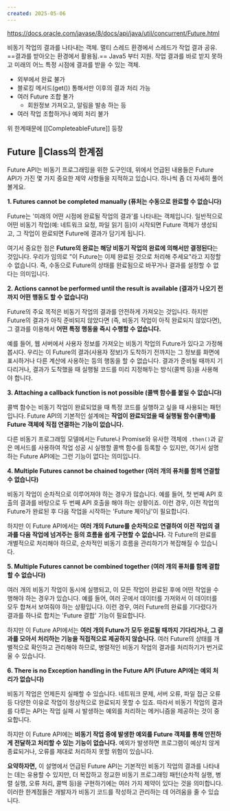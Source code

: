 ```yaml
---
created: 2025-05-06
---
```



https://docs.oracle.com/javase/8/docs/api/java/util/concurrent/Future.html

비동기 작업의 결과를 나타내는 객체. 멀티 스레드 환경에서 스레드가 작업 결과 공유. ==결과를 받아오는 환경에서 활용됨.== Java5 부터 지원. 작업 결과를 바로 받지 못하고 미래의 어느 특정 시점에 결과를 받을 수 있는 객체.

- 외부에서 완료 불가
- 블로킹 메서드(get()) 통해서만 이후의 결과 처리 가능
- 여러 Future 조합 불가
	- 회원정보 가져오고, 알림을 발송 하는 등
- 여러 작업 조합하거나 예외 처리 불가

위 한계때문에 [[CompleteableFuture]] 등장


## Future Class의 한계점

Future API는 비동기 프로그래밍을 위한 도구인데, 위에서 언급된 내용들은 Future API가 가진 몇 가지 중요한 제약 사항들을 지적하고 있습니다. 하나씩 좀 더 자세히 풀어볼게요.

**1. Futures cannot be completed manually (퓨처는 수동으로 완료할 수 없습니다)**

Future는 '미래의 어떤 시점에 완료될 작업의 결과'를 나타내는 객체입니다. 일반적으로 어떤 비동기 작업(예: 네트워크 요청, 파일 읽기 등)이 시작되면 Future 객체가 생성되고, 그 작업이 완료되면 Future에 결과가 담기게 됩니다.

여기서 중요한 점은 **Future의 완료는 해당 비동기 작업의 완료에 의해서만 결정된다**는 것입니다. 우리가 임의로 "이 Future는 이제 완료된 것으로 처리해 주세요"라고 지정할 수 없습니다. 즉, 수동으로 Future의 상태를 완료됨으로 바꾸거나 결과를 설정할 수 없다는 의미입니다.

**2. Actions cannot be performed until the result is available (결과가 나오기 전까지 어떤 행동도 할 수 없습니다)**

Future의 주요 목적은 비동기 작업의 결과를 안전하게 가져오는 것입니다. 하지만 Future의 결과가 아직 준비되지 않았다면 (즉, 비동기 작업이 아직 완료되지 않았다면), 그 결과를 이용해서 **어떤 특정 행동을 즉시 수행할 수 없습니다.**

예를 들어, 웹 서버에서 사용자 정보를 가져오는 비동기 작업의 Future가 있다고 가정해 봅시다. 우리는 이 Future의 결과(사용자 정보)가 도착하기 전까지는 그 정보를 화면에 표시하거나 다른 계산에 사용하는 등의 행동을 할 수 없습니다. 결과가 준비될 때까지 기다리거나, 결과가 도착했을 때 실행될 코드를 미리 지정해두는 방식(콜백 등)을 사용해야 합니다.

**3. Attaching a callback function is not possible (콜백 함수를 붙일 수 없습니다)**

콜백 함수는 비동기 작업이 완료되었을 때 특정 코드를 실행하고 싶을 때 사용되는 패턴입니다. Future API의 기본적인 설계에는 **작업이 완료되었을 때 실행될 함수(콜백)를 Future 객체에 직접 연결하는 기능이 없습니다.**

다른 비동기 프로그래밍 모델에서는 Future나 Promise와 유사한 객체에 `.then()`과 같은 메서드를 사용하여 작업 성공 시 실행할 콜백 함수를 등록할 수 있지만, 여기서 설명하는 Future API에는 그런 기능이 없다는 의미입니다.

**4. Multiple Futures cannot be chained together (여러 개의 퓨처를 함께 연결할 수 없습니다)**

비동기 작업이 순차적으로 이루어져야 하는 경우가 많습니다. 예를 들어, 첫 번째 API 호출의 결과를 바탕으로 두 번째 API 호출을 해야 하는 상황이죠. 이런 경우, 이전 작업의 Future가 완료된 후 다음 작업을 시작하는 'Future 체이닝'이 필요합니다.

하지만 이 Future API에서는 **여러 개의 Future를 순차적으로 연결하여 이전 작업의 결과를 다음 작업에 넘겨주는 등의 흐름을 쉽게 구현할 수 없습니다.** 각 Future의 완료를 개별적으로 처리해야 하므로, 순차적인 비동기 흐름을 관리하기가 복잡해질 수 있습니다.

**5. Multiple Futures cannot be combined together (여러 개의 퓨처를 함께 결합할 수 없습니다)**

여러 개의 비동기 작업이 동시에 실행되고, 이 모든 작업이 완료된 후에 어떤 작업을 수행해야 하는 경우가 있습니다. 예를 들어, 여러 곳에서 데이터를 가져와서 이 데이터를 모두 합쳐서 보여줘야 하는 상황입니다. 이런 경우, 여러 Future의 완료를 기다렸다가 결과를 하나로 합치는 'Future 결합' 기능이 필요합니다.

하지만 이 Future API에서는 **여러 개의 Future가 모두 완료될 때까지 기다리거나, 그 결과를 모아서 처리하는 기능을 직접적으로 제공하지 않습니다.** 여러 Future의 상태를 개별적으로 확인하고 관리해야 하므로, 병렬적인 비동기 작업의 결과를 처리하기가 번거로울 수 있습니다.

**6. There is no Exception handling in the Future API (Future API에는 예외 처리가 없습니다)**

비동기 작업은 언제든지 실패할 수 있습니다. 네트워크 문제, 서버 오류, 파일 접근 오류 등 다양한 이유로 작업이 정상적으로 완료되지 못할 수 있죠. 따라서 비동기 작업의 결과를 다루는 API는 작업 실패 시 발생하는 예외를 처리하는 메커니즘을 제공하는 것이 중요합니다.

하지만 이 Future API에는 **비동기 작업 중에 발생한 예외를 Future 객체를 통해 안전하게 전달하고 처리할 수 있는 기능이 없습니다.** 예외가 발생하면 프로그램이 예상치 않게 종료되거나, 오류를 제대로 처리하지 못할 위험이 있습니다.

**요약하자면,** 이 설명에서 언급된 Future API는 기본적인 비동기 작업의 결과를 나타내는 데는 유용할 수 있지만, 더 복잡하고 정교한 비동기 프로그래밍 패턴(순차적 실행, 병렬 실행, 오류 처리, 콜백 등)을 구현하기에는 여러 가지 제약이 있다는 것을 의미합니다. 이러한 한계점들은 개발자가 비동기 코드를 작성하고 관리하는 데 어려움을 줄 수 있습니다.